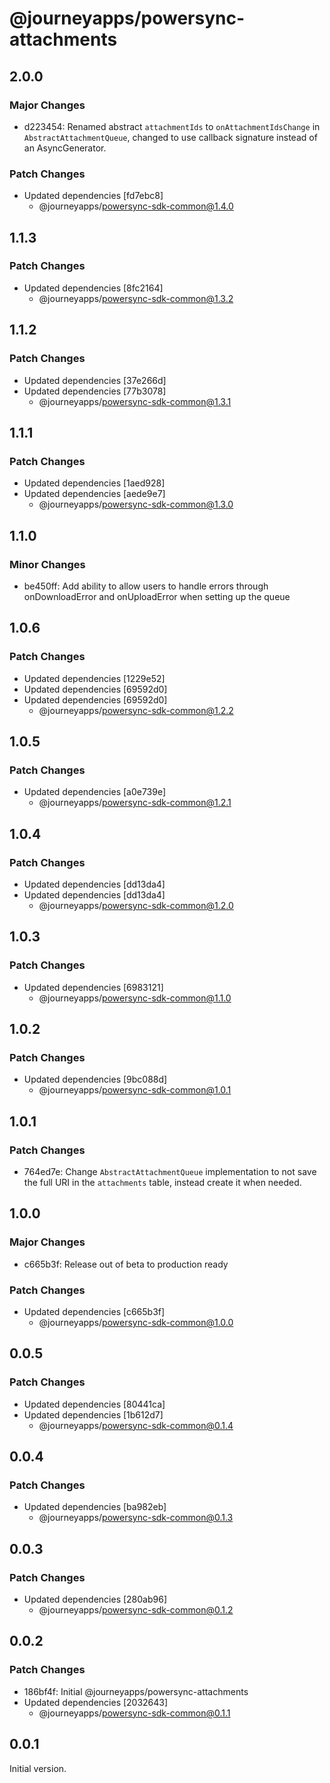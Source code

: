 # @journeyapps/powersync-attachments

## 2.0.0

### Major Changes

- d223454: Renamed abstract `attachmentIds` to `onAttachmentIdsChange` in `AbstractAttachmentQueue`, changed to use callback signature instead of an AsyncGenerator.

### Patch Changes

- Updated dependencies [fd7ebc8]
  - @journeyapps/powersync-sdk-common@1.4.0

## 1.1.3

### Patch Changes

- Updated dependencies [8fc2164]
  - @journeyapps/powersync-sdk-common@1.3.2

## 1.1.2

### Patch Changes

- Updated dependencies [37e266d]
- Updated dependencies [77b3078]
  - @journeyapps/powersync-sdk-common@1.3.1

## 1.1.1

### Patch Changes

- Updated dependencies [1aed928]
- Updated dependencies [aede9e7]
  - @journeyapps/powersync-sdk-common@1.3.0

## 1.1.0

### Minor Changes

- be450ff: Add ability to allow users to handle errors through onDownloadError and onUploadError when setting up the queue

## 1.0.6

### Patch Changes

- Updated dependencies [1229e52]
- Updated dependencies [69592d0]
- Updated dependencies [69592d0]
  - @journeyapps/powersync-sdk-common@1.2.2

## 1.0.5

### Patch Changes

- Updated dependencies [a0e739e]
  - @journeyapps/powersync-sdk-common@1.2.1

## 1.0.4

### Patch Changes

- Updated dependencies [dd13da4]
- Updated dependencies [dd13da4]
  - @journeyapps/powersync-sdk-common@1.2.0

## 1.0.3

### Patch Changes

- Updated dependencies [6983121]
  - @journeyapps/powersync-sdk-common@1.1.0

## 1.0.2

### Patch Changes

- Updated dependencies [9bc088d]
  - @journeyapps/powersync-sdk-common@1.0.1

## 1.0.1

### Patch Changes

- 764ed7e: Change `AbstractAttachmentQueue` implementation to not save the full URI in the `attachments` table, instead create it when needed.

## 1.0.0

### Major Changes

- c665b3f: Release out of beta to production ready

### Patch Changes

- Updated dependencies [c665b3f]
  - @journeyapps/powersync-sdk-common@1.0.0

## 0.0.5

### Patch Changes

- Updated dependencies [80441ca]
- Updated dependencies [1b612d7]
  - @journeyapps/powersync-sdk-common@0.1.4

## 0.0.4

### Patch Changes

- Updated dependencies [ba982eb]
  - @journeyapps/powersync-sdk-common@0.1.3

## 0.0.3

### Patch Changes

- Updated dependencies [280ab96]
  - @journeyapps/powersync-sdk-common@0.1.2

## 0.0.2

### Patch Changes

- 186bf4f: Initial @journeyapps/powersync-attachments
- Updated dependencies [2032643]
  - @journeyapps/powersync-sdk-common@0.1.1

## 0.0.1

Initial version.
